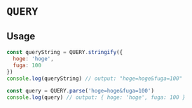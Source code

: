 # `QUERY`

## Usage

```js
const queryString = QUERY.stringify({
  hoge: 'hoge',
  fuga: 100
})
console.log(queryString) // output: "hoge=hoge&fuga=100"
```

```js
const query = QUERY.parse('hoge=hoge&fuga=100')
console.log(query) // output: { hoge: 'hoge', fuga: 100 }
```
